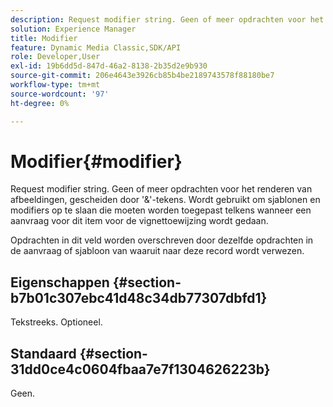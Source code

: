 ```yaml
---
description: Request modifier string. Geen of meer opdrachten voor het renderen van afbeeldingen, gescheiden door '&'-tekens. Wordt gebruikt om sjablonen en modifiers op te slaan die moeten worden toegepast telkens wanneer een aanvraag voor dit item voor de vignettoewijzing wordt gedaan.
solution: Experience Manager
title: Modifier
feature: Dynamic Media Classic,SDK/API
role: Developer,User
exl-id: 19b6dd5d-847d-46a2-8138-2b35d2e9b930
source-git-commit: 206e4643e3926cb85b4be2189743578f88180be7
workflow-type: tm+mt
source-wordcount: '97'
ht-degree: 0%

---
```


# Modifier{#modifier}

Request modifier string. Geen of meer opdrachten voor het renderen van afbeeldingen, gescheiden door &#39;&amp;&#39;-tekens. Wordt gebruikt om sjablonen en modifiers op te slaan die moeten worden toegepast telkens wanneer een aanvraag voor dit item voor de vignettoewijzing wordt gedaan.

Opdrachten in dit veld worden overschreven door dezelfde opdrachten in de aanvraag of sjabloon van waaruit naar deze record wordt verwezen.

## Eigenschappen {#section-b7b01c307ebc41d48c34db77307dbfd1}

Tekstreeks. Optioneel.

## Standaard {#section-31dd0ce4c0604fbaa7e7f1304626223b}

Geen.
